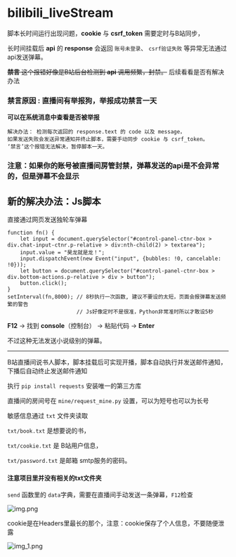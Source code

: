 # bilibili_liveStream

脚本长时间运行出现问题，**cookie** 与 **csrf_token** 需要定时与B站同步，

长时间挂载后 **api** 的 **response** 会返回 ``账号未登录``、 ``csrf验证失败`` 等异常无法通过api发送弹幕。

~~**禁言** 这个报错好像是B站后台检测到 **api** 调用频繁，封禁。~~ 后续看看是否有解决办法

### **禁言原因** : **直播间有举报狗，举报成功禁言一天**

**可以在系统消息中查看是否被举报**

    解决办法： 检测每次返回的 response.text 的 code 以及 message，
    如果发送失败会发送异常通知并终止脚本，需要手动同步 cookie 与 csrf_token。
    ‘禁言’这个报错无法解决，暂停脚本一天。

### 注意：如果你的账号被直播间房管封禁，弹幕发送的api是不会异常的，但是弹幕不会显示

## 新的解决办法：Js脚本

直接通过网页发送独轮车弹幕

    function fn() {
        let input = document.querySelector("#control-panel-ctnr-box > div.chat-input-ctnr.p-relative > div:nth-child(2) > textarea");
	    input.value = "昊龙就是龙！";
	    input.dispatchEvent(new Event("input", {bubbles: !0, cancelable: !0}));
	    let button = document.querySelector("#control-panel-ctnr-box > div.bottom-actions.p-relative > div > button");
        button.click();
    }
    setInterval(fn,8000); // 8秒执行一次函数, 建议不要设的太短，页面会报弹幕发送频繁的警告
                          // Js好像定时不是很准，Python非常准时所以才敢设5秒
           
**F12**  -> 找到 **console**（控制台） -> 粘贴代码 -> **Enter** 

不过这种无法发送小说级别的弹幕。
_____

B站直播间说书人脚本，脚本挂载后可实现开播，脚本自动执行并发送邮件通知，下播后自动终止发送邮件通知

执行 ```pip install requests``` 安装唯一的第三方库

直播间的房间号在 ```mine/request_mine.py``` 设置，可以为短号也可以为长号

敏感信息通过 ```txt``` 文件夹读取

```txt/book.txt``` 是想要说的书，

```txt/cookie.txt``` 是 B站用户信息，

```txt/password.txt``` 是邮箱 smtp服务的密码。

#### 注意项目里并没有相关的txt文件夹

```send``` 函数里的 ```data```字典，需要在直播间手动发送一条弹幕，```F12```检查

<img alt="img.png" height="" src="Github/img/img.png" />

cookie是在Headers里最长的那个，注意：cookie保存了个人信息，不要随便泄露

<img alt="img_1.png" height="" src="Github/img/img_1.png" />
